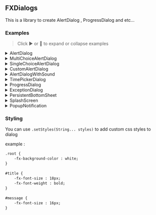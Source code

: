## FXDialogs

This is a library to create AlertDialog , ProgressDialog and etc...

### Examples

> Click ▶️ or 🔽 to expand or collapse examples

<details>
<summary>AlertDialog</summary>

<p>

```java
var alert = new AlertDialog.Builder()
        .setDialogTitle("Title")
        .setDialogMessage("Message")
        .setPositiveButton("Ok", System.out::println)
        .create();
alert.setTitle(alert.getDialogTitle());
alert.show();
```
</p>

<img src="images/alert-dialog-demo-1.png" alt="AlertDialog">
</details>

<details>
<summary>MultiChoiceAlertDialog</summary>

<p>

```java
var alert = new AlertDialog.Builder()
        .setDialogTitle("Title")
        .setDialogMessage("Message")
        .setPositiveButton("Ok", System.out::println)
        .setMultiChoiceItems(new String[]{"A","B","C","D","E"}, new Integer[]{0,2,3}, (which, isChecked) -> {
            if (isChecked)
                System.out.println(which + " checked");
            })
        .create();
alert.setTitle(alert.getDialogTitle());
alert.show();
```
</p>

<img src="images/alert-dialog-demo-2.png" alt="MultiChoiceAlertDialog">
</details>

<details>
<summary>SingleChoiceAlertDialog</summary>

<p>
```java
var alert = new AlertDialog.Builder()
        .setDialogTitle("Title")
        .setDialogMessage("Message")
        .setPositiveButton("Ok", System.out::println)
        .setSingleChoiceItems(new String[]{"A","B","C","D"}, 2, which -> System.out.println(which + "checked"))
        .create();
alert.setTitle(alert.getDialogTitle());
alert.show();
```
</p>

<img src="images/alert-diaog-demo-3.png" alt="SingleChoiceAlertDialog">
</details>

<details>
<summary>CustomAlertDialog</summary>

<p>

```java
var customNodeContainer = new HBox();
customNodeContainer.setPadding(new Insets(10));
var textField = new TextField();
HBox.setHgrow(textField, Priority.ALWAYS);
textField.setPromptText("Name");   
                       
customNodeContainer.getChildren().add(textField);

var alert = new AlertDialog.Builder()
        .setDialogTitle("Name")
        .setDialogMessage("Enter your name in below text field")
        .setPositiveButton("Ok", which -> System.out.println(textField.getText()))
        .setNode(customNodeContainer)
        .create();
alert.setTitle(alert.getDialogTitle());
alert.show();
```
</p>

<img src="images/alert-dialog-demo-4.png" alt="CustomAlertDialog">
</details>

<details>
<summary>AlertDialogWithSound</summary>

<p>

```java
var alert = new AlertDialog.Builder()   
        .setDialogTitle("DialogWithSound")
        .setDialogMessage("The sound will be play when dialog shown")
        .setPositiveButton("Ok", System.out::println)
        .setSound(Sounds.ChimesGlassy)
        .create();
alert.setTitle(alert.getDialogTitle());
alert.show();
```
Note : you should add javafx.media dependency when you want to use sounds

</p>

</details>


<details>
<summary>TimePickerDialog</summary>

<p>

```java
var timePickerDialog = new TimePickerDialog.Builder()
        .create();
timePickerDialog.initModality(Modality.APPLICATION_MODAL);
timePickerDialog.showAndWait();

System.out.println(timePickerDialog.getTime().toString());
```

</p>

<img src="images/timepicker-dialog-demo.png" alt="TimePickerDialog">
</details>

<details>
<summary>ProgressDialog</summary>

<p>

```java
var progressDialog = new ProgressDialog.Builder()
        .setDialogTitle("Title")
        .setDialogMessage("Message")
        .setProgressType(ProgressDialog.ProgressBarType.Bar)
        .setProgress(.5)
        .create();
progressDialog.setTitle(progressDialog.getDialogTitle());
progressDialog.show();
```

</p>

<img src="images/progress-dialog-demo.png" alt="ProgressDialog">
</details>

<details>
<summary>ExceptionDialog</summary>

<p>

```java
try {
    System.out.println(20/0);
}catch (ArithmeticException e) {
    var exceptionDialog = new ExceptionDialog.Builder()
            .setDialogMessage(e.getMessage())
            .setException(e)
            .create();
    exceptionDialog.show();
}
```

</p>

<img src="images/exception-dialog-demo.png" alt="ExceptionDialog">
</details>

<details>
<summary>PersistentBottomSheet</summary>

<p>

```java
var root = new BorderPane();

var persistentBottomSheet = new PersistentBottomSheet();
persistentBottomSheet.setPrefHeight(150);
persistentBottomSheet.setStyle("-fx-background-color : orange;");
persistentBottomSheet.setDuration(Duration.seconds(.5));
persistentBottomSheet.dragHandlerImageProperty().set(new Image(Objects.requireNonNull(getClass().getResourceAsStream("round_horizontal_rule_white_24dp.png"))));
persistentBottomSheet.addSupportResizing();

var label = new Label("Bottom Sheet");
label.setStyle("-fx-text-fill : white; -fx-font-size : 18px;");
var bottomSheetContentRoot = new StackPane(label);
bottomSheetContentRoot.setPadding(new Insets(15));

persistentBottomSheet.getChildren().add(bottomSheetContentRoot);

var showButton = new Button("Hide");
showButton.setPrefSize(75, 25);
showButton.setOnAction(event -> {
    persistentBottomSheet.showingProperty().set(!persistentBottomSheet.isShowing());
        if (persistentBottomSheet.isShowing())
            showButton.setText("Hide");
        else
            showButton.setText("Show");
    });

root.setCenter(new StackPane(showButton));
root.setBottom(persistentBottomSheet);
```

BottomSheetCallBack

```java
persistentBottomSheet.setCallBack(new BottomSheetCallBack() {
    @Override
    public void onState(PersistentBottomSheet bottomSheet, int state) {
        switch (state) {
            case PersistentBottomSheet.EXPANDED ->
                    System.out.println("expanded");
            case PersistentBottomSheet.COLLAPSED ->
                    System.out.println("collapsed");
            case PersistentBottomSheet.DRAGGED -> 
                    System.out.println("dragged");
            case PersistentBottomSheet.HIDDEN ->
                    System.out.println("hidden");
            case PersistentBottomSheet.SHOWN ->
                    System.out.println("shown");
        }
    }

    @Override
    public void onResized(PersistentBottomSheet bottomSheet, int percent) {
        System.out.println(percent + "%");
    }
});
```
</p>

<img src="images/persistent-bottom-sheet-demo-1.png" alt="PersistentBottomSheetDemo">
<img src="images/persistent-bottom-sheet-demo-2.png" alt="PersistentBottomSheetDemo">

</details>

<details>
<summary>SplashScreen</summary>

<p>

```java
import javafx.application.Application;
import javafx.scene.Parent;
import javafx.scene.Scene;
import javafx.scene.control.Label;
import javafx.scene.layout.StackPane;
import javafx.stage.Stage;
import javafx.util.Duration;

public class Main extends Application {

    public static void main(String[] args) {
        launch(args);
    }

    @Override
    public void start(Stage primaryStage) {
        primaryStage.setTitle("SplashScreenDemo");
        primaryStage.setScene(new Scene(createContent(), 600, 400));

        var splashScreen = new SplashScreen.Builder(Duration.seconds(2), primaryStage)
                .setScene(new Scene(createSplashScreenContent(), 600, 400))
                .create();
        splashScreen.show();
    }

    private Parent createSplashScreenContent() {
        var label = new Label("SplashScreenDemo");
        label.setStyle("-fx-font-size: 25px; -fx-font-weight: bold; -fx-text-fill: white;");

        var root = new StackPane(label);
        root.setStyle("-fx-background-color: linear-gradient(to right, #FF508E, #5AC0FF);");

        return root;
    }

    private Parent createContent() {
        var label = new Label("Hello, World");
        label.setStyle("-fx-font-size: 20px;");

        var root = new StackPane(label);
        root.setStyle("-fx-background-color: white;");

        return root;
    }
}
```

</p>

<img src="images/splashscreen-demo-1.png" alt="SplashScreenDemo">

<p>after 2 seconds</p>

<img src="images/splashscreen-demo-2.png" alt="SplashScreenDemo">
</details>

<details>
<summary>PopupNotification</summary>

<p>

- create notification layout (of course you can set controller)

`notification-view.fxml`

```xml
<?xml version="1.0" encoding="UTF-8"?>

<?import javafx.scene.control.Label?>
<?import javafx.scene.layout.AnchorPane?>


<AnchorPane id="root" prefHeight="150.0" prefWidth="320.0" stylesheets="@style.css" xmlns="http://javafx.com/javafx/17" xmlns:fx="http://javafx.com/fxml/1">
   <children>
      <Label id="title" fx:id="title" layoutX="14.0" layoutY="14.0" text="ExampleNotification" AnchorPane.leftAnchor="0.0" AnchorPane.rightAnchor="0.0" AnchorPane.topAnchor="0.0" />
      <Label id="message" fx:id="message" layoutX="8.0" layoutY="46.0" text="This is a custom notification" wrapText="true" AnchorPane.leftAnchor="0.0" AnchorPane.rightAnchor="0.0" />
   </children>
</AnchorPane>
```

- style sheet

`style.css`

```
#root {
    -fx-background-color: white;
    -fx-background-insets: 5;
    -fx-padding: 8;
    -fx-effect: dropshadow(three-pass-box, black, 10, 0, 0, 0);
    -fx-background-radius: 5;
}

#title {
    -fx-font-size: 20px;
    -fx-font-weight: bold;
}

#message {
    -fx-font-size: 16px;
}
```

- create and show the notification

```java
try {
    var loader = new FXMLLoader(getClass().getResource("notification-view.fxml"));

    var notification = new PopupNotification(((AnchorPane) loader.load()));
    notification.setSound(Sounds.Succeeded);
    notification.setAutoHide(true);
    notification.show(primaryStage);
}catch (IOException e) {
    e.printStackTrace();
}
```
</p>

<p>result :</p>

<img src="images/notification-demo.png" alt="notification demo">

</details>

### Styling

You can use `.setStyles(String... styles)` to add custom css styles to dialog

example :

```
.root {
    -fx-background-color : white;
}

#title {
    -fx-font-size : 18px;
    -fx-font-weight : bold;
}

#message {
    -fx-font-size : 16px;
}
```
